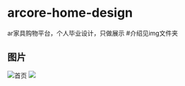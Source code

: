 # arcore-home-design
ar家具购物平台，个人毕业设计，只做展示
#介绍见img文件夹
## 图片
![首页](https://github.com/LIJIANcoder97/arcore-home-design/tree/master/imge/s.png)
![](https://github.com/LIJIANcoder97/arcore-home-design/tree/master/imge/s.png)

